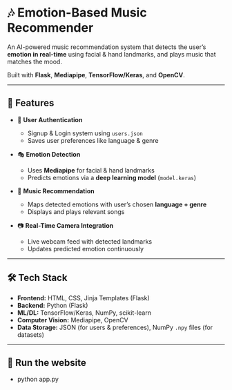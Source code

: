 # 🎶 Emotion-Based Music Recommender  

An AI-powered music recommendation system that detects the user’s **emotion in real-time** using facial & hand landmarks, and plays music that matches the mood.  

Built with **Flask**, **Mediapipe**, **TensorFlow/Keras**, and **OpenCV**.  

---

## 🚀 Features  

- 👤 **User Authentication**  
  - Signup & Login system using `users.json`  
  - Saves user preferences like language & genre  

- 🎭 **Emotion Detection**  
  - Uses **Mediapipe** for facial & hand landmarks  
  - Predicts emotions via a **deep learning model** (`model.keras`)  

- 🎵 **Music Recommendation**  
  - Maps detected emotions with user’s chosen **language + genre**  
  - Displays and plays relevant songs  

- 📷 **Real-Time Camera Integration**  
  - Live webcam feed with detected landmarks  
  - Updates predicted emotion continuously  

---

## 🛠️ Tech Stack  

- **Frontend:** HTML, CSS, Jinja Templates (Flask)  
- **Backend:** Python (Flask)  
- **ML/DL:** TensorFlow/Keras, NumPy, scikit-learn  
- **Computer Vision:** Mediapipe, OpenCV  
- **Data Storage:** JSON (for users & preferences), NumPy `.npy` files (for datasets)  

---

## 📖 Run the website

- python app.py

